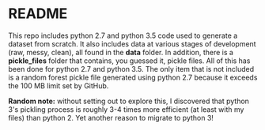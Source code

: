 # README
This repo includes python 2.7 and python 3.5 code used to generate a dataset from scratch. It also includes data at various stages of development (raw, messy, clean), all found in the **data** folder. In addition, there is a **pickle_files** folder that contains, you guessed it, pickle files. All of this has been done for python 2.7 and python 3.5. The only item that is not included is a random forest pickle file generated using python 2.7 because it exceeds the 100 MB limit set by GitHub. 

**Random note:** without setting out to explore this, I discovered that python 3's pickling process is roughly 3-4 times more efficient (at least with my files) than python 2. Yet another reason to migrate to python 3!
